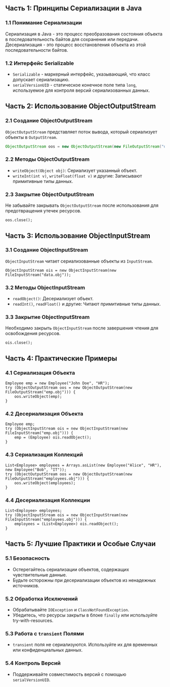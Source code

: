 

## Часть 1: Принципы Сериализации в Java

### 1.1 Понимание Сериализации

Сериализация в Java - это процесс преобразования состояния объекта в последовательность байтов для сохранения или передачи. Десериализация - это процесс восстановления объекта из этой последовательности байтов.

### 1.2 Интерфейс Serializable

- `Serializable` - маркерный интерфейс, указывающий, что класс допускает сериализацию.
- `serialVersionUID` - статическое конечное поле типа `long`, используемое для контроля версий сериализованных данных.

## Часть 2: Использование ObjectOutputStream

### 2.1 Создание ObjectOutputStream

`ObjectOutputStream` представляет поток вывода, который сериализует объекты в `OutputStream`.

```java
ObjectOutputStream oos = new ObjectOutputStream(new FileOutputStream("data.obj"));
```

### 2.2 Методы ObjectOutputStream

- `writeObject(Object obj)`: Сериализует указанный объект.
- `writeInt(int v)`, `writeFloat(float v)` и другие: Записывают примитивные типы данных.

### 2.3 Закрытие ObjectOutputStream

Не забывайте закрывать `ObjectOutputStream` после использования для предотвращения утечек ресурсов.

```
oos.close();
```

## Часть 3: Использование ObjectInputStream

### 3.1 Создание ObjectInputStream

`ObjectInputStream` читает сериализованные объекты из `InputStream`.

```
ObjectInputStream ois = new ObjectInputStream(new FileInputStream("data.obj"));
```

### 3.2 Методы ObjectInputStream

- `readObject()`: Десериализует объект.
- `readInt()`, `readFloat()` и другие: Читают примитивные типы данных.

### 3.3 Закрытие ObjectInputStream

Необходимо закрыть `ObjectInputStream` после завершения чтения для освобождения ресурсов.

```
ois.close();
```

## Часть 4: Практические Примеры

### 4.1 Сериализация Объекта

```
Employee emp = new Employee("John Doe", "HR");
try (ObjectOutputStream oos = new ObjectOutputStream(new FileOutputStream("emp.obj"))) {
    oos.writeObject(emp);
}
```

### 4.2 Десериализация Объекта

```
Employee emp;
try (ObjectInputStream ois = new ObjectInputStream(new FileInputStream("emp.obj"))) {
    emp = (Employee) ois.readObject();
}
```

### 4.3 Сериализация Коллекций

```
List<Employee> employees = Arrays.asList(new Employee("Alice", "HR"), new Employee("Bob", "IT"));
try (ObjectOutputStream oos = new ObjectOutputStream(new FileOutputStream("employees.obj"))) {
    oos.writeObject(employees);
}
```

### 4.4 Десериализация Коллекции

```
List<Employee> employees;
try (ObjectInputStream ois = new ObjectInputStream(new FileInputStream("employees.obj"))) {
    employees = (List<Employee>) ois.readObject();
}
```

## Часть 5: Лучшие Практики и Особые Случаи

### 5.1 Безопасность

- Остерегайтесь сериализации объектов, содержащих чувствительные данные.
- Будьте осторожны при десериализации объектов из ненадежных источников.

### 5.2 Обработка Исключений



- Обрабатывайте `IOException` и `ClassNotFoundException`.
- Убедитесь, что ресурсы закрыты в блоке `finally` или используйте try-with-resources.

### 5.3 Работа с `transient` Полями

- `transient` поля не сериализуются. Используйте их для временных или конфиденциальных данных.

### 5.4 Контроль Версий

- Поддерживайте совместимость версий с помощью `serialVersionUID`.




